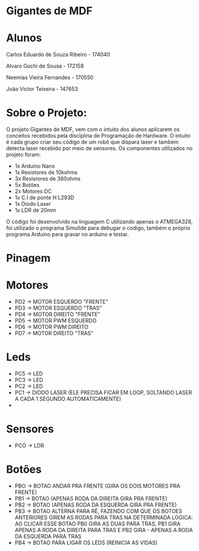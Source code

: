  # Gigantes de MDF

# Alunos

Carlos Eduardo de Souza Ribeiro - 174040

Alvaro Gochi de Sousa - 172158

Neemias Vieira Fernandes - 170550

João Victor Teixeira - 147653

# Sobre o Projeto:

O projeto Gigantes de MDF, vem com o intuito dos alunos aplicarem os conceitos recebidos pela disciplina de Programação de Hardware. O intuito é cada grupo criar seu código de um robô que dispara laser e também detecta laser recebido por meio de sensores. Os componentes utilizados no projeto foram:

- 1x Arduino Nano
- 1x Resistores de 10kohms
- 3x Resisrores de 360ohms
- 5x Botões
- 2x Motores DC
- 1x C.I de ponte H L293D
- 1x Diodo Laser
- 1x LDR de 20mm

O código foi desenvolvido na linguagem C utilizando apenas o ATMEGA328, foi utilizado o programa SimulIde para debugar o codigo, também o próprio programa Arduino para gravar no arduino e testar.

# Pinagem

# Motores
- PD2 -> MOTOR ESQUERDO "FRENTE"
- PD3 -> MOTOR ESQUERDO "TRAS"
- PD4 -> MOTOR DIREITO "FRENTE"
- PD5 -> MOTOR PWM ESQUERDO
- PD6 -> MOTOR PWM DIREITO
- PD7 -> MOTOR DIREITO "TRAS"

# Leds

- PC5 -> LED 
- PC3 -> LED
- PC2 -> LED
- PC1 -> DIODO LASER (ELE PRECISA FICAR EM LOOP, SOLTANDO LASER A CADA 1 SEGUNDO AUTOMATICAMENTE)
- 
# Sensores 

- PCO -> LDR

# Botões

- PBO -> BOTAO ANDAR PRA FRENTE (GIRA OS DOIS MOTORES PRA FRENTE)
- PB1 -> BOTAO (APENAS RODA DA DIREITA GIRA PRA FRENTE)
- PB2 -> BOTAO (APENAS RODA DA ESQUERDA GIRA PRA FRENTE)
- PB3 -> BOTAO ALTERNA PARA RÉ, FAZENDO COM QUE OS BOTOES ANTERIORES GIREM AS RODAS PARA TRAS NA DETERMINADA LOGICA: AO CLICAR ESSE BOTAO PB0 GIRA AS DUAS PARA TRAS, PB1 GIRA APENAS A RODA DA DIREITA PARA TRAS E PB2 GIRA - APENAS A RODA DA ESQUERDA PARA TRAS
- PB4 -> BOTAO PARA LIGAR OS LEDS (REINICIA AS VIDAS)
